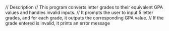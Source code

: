 // Description
// This program converts letter grades to their equivalent GPA values and handles invalid inputs.
// It prompts the user to input 5 letter grades, and for each grade, it outputs the corresponding GPA value.
// If the grade entered is invalid, it prints an error message